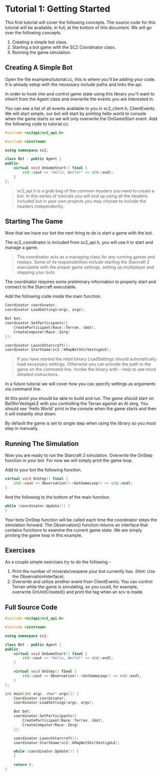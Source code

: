 Tutorial 1: Getting Started
===========================

This first tutorial will cover the following concepts. The source code for this tutorial
will be available, in full, at the bottom of this document. We will go over the following concepts.

1. Creating a simple bot class.
2. Starting a bot game with the SC2 Coordinator class.
3. Running the game simulation.

Creating A Simple Bot
---------------------

Open the file examples/tutorial.cc, this is where you'll be adding your code. It is already
setup with the necessary include paths and links the api.

In order to hook into and control game state using this library you'll want to inherit
from the Agent class and overwrite the events you are interested in.

You can see a list of all events available to you in sc2_client.h, ClientEvents. We will start
simple, our bot will start by printing hello world to console when the game starts so we will
only overwrite the OnGameStart event. Add the following code to tutorial.cc.

```C++
#include <sc2api/sc2_api.h>

#include <iostream>

using namespace sc2;

class Bot : public Agent {
public:
    virtual void OnGameStart() final {
        std::cout << "Hello, World!" << std::endl;
    }
};
```

> sc2_api.h is a grab bag of the common headers you need to create a bot. In this series of 
> tutorials you will end up using all the headers included but in your own projects you
> may choose to include the headers independently.


Starting The Game
-----------------

Now that we have our bot the next thing to do is start a game with the bot.

The sc2_coordinator is included from sc2_api.h, you will use it to start and manage a game.

> The coordinator acts as a managing class for any running games and replays.
> Some of its responsibilities include starting the Starcraft 2 executable
> with the proper game settings, setting up multiplayer and stepping your bots.

The coordinator requires some preliminary information to properly start and connect
to the Starcraft executable.

Add the following code inside the main function.

```C++
Coordinator coordinator;
coordinator.LoadSettings(argc, argv);

Bot bot;
coordinator.SetParticipants({
    CreateParticipant(Race::Terran, &bot),
    CreateComputer(Race::Zerg)
});

coordinator.LaunchStarcraft();
coordinator.StartGame(sc2::kMapBelShirVestigeLE);

```

> If you have started the retail binary LoadSettings should automatically load necessary settings.
> Otherwise you can provide the path to the game on the command line.
> Invoke the binary with --help to see more detailed instructions.

In a future tutorial we will cover how you can specify settings as arguments via command
line.

At this point you should be able to build and run. The game should start on BelShirVestigeLE with
you controlling the Terran against an AI zerg. You should see 'Hello World' print in the
console when the game starts and then it will instantly shut down. 

By default the game is set to single step when using the library so you must step in
manually.

Running The Simulation
----------------------

Now you are ready to run the Starcraft 2 simulation. Overwrite the OnStep function in your bot. 
For now we will simply print the game loop.

Add to your bot the following function.

```C++
virtual void OnStep() final {
    std::cout << Observation()->GetGameLoop() << std::endl;
}

```

And the following to the bottom of the main function.

```C++
while (coordinator.Update()) {
}
```

Your bots OnStep function will be called each time the coordinator steps the simulation forward.
The Observation() function returns an interface that contains functions to examine
the current game state. We are simply printing the game loop in this example.

Exercises
---------

As a couple simple exercises try to do the following -

1. Print the number of minerals/vespene your bot currently has. (Hint: Use the ObservationInterface).
2. Overwrite and utilize another event from ClientEvents. You can control Terran while the game
is simulating, so you could, for example, overwrite OnUnitCreated() and print the tag when
an scv is made.

Full Source Code
----------------

```C++
#include <sc2api/sc2_api.h>

#include <iostream>

using namespace sc2;

class Bot : public Agent {
public:
    virtual void OnGameStart() final {
        std::cout << "Hello, World!" << std::endl;
    }

    virtual void OnStep() final {
        std::cout << Observation()->GetGameLoop() << std::endl;
    }
};

int main(int argc, char* argv[]) {
    Coordinator coordinator;
    coordinator.LoadSettings(argc, argv);

    Bot bot;
    coordinator.SetParticipants({
        CreateParticipant(Race::Terran, &bot),
        CreateComputer(Race::Zerg)
    });

    coordinator.LaunchStarcraft();
    coordinator.StartGame(sc2::kMapBelShirVestigeLE);

    while (coordinator.Update()) {
    }

    return 0;
}
```

